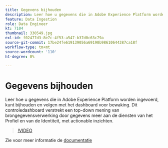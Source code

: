 ```yaml
---
title: Gegevens bijhouden
description: Leer hoe u gegevens die in Adobe Experience Platform worden ingevoerd, kunt bijhouden en volgen met behulp van het Monitoring Dashboard. Dit controledashboard verstrekt een top-down mening van brongegevensverwerking door gegevens meer aan de Diensten van het Profiel en van de Identiteit op de bron, dataflow, en dataflow looppas niveaus, met actionable advisories op een geschikte manier.
feature: Data Ingestion
role: Data Engineer
kt: 7104
thumbnail: 330549.jpg
exl-id: f02477d3-8e7c-4f53-a547-b37d0c63c79a
source-git-commit: 17be24fe619139056a69190b98610644387ca18f
workflow-type: tm+mt
source-wordcount: '110'
ht-degree: 0%

---
```


# Gegevens bijhouden

Leer hoe u gegevens die in Adobe Experience Platform worden ingevoerd, kunt bijhouden en volgen met het dashboard voor bewaking. Dit controledashboard verstrekt een top-down mening van brongegevensverwerking door gegevens meer aan de diensten van het Profiel en van de Identiteit, met actionable inzichten.

>[!VIDEO](https://video.tv.adobe.com/v/331776?quality=12&learn=on)

Zie voor meer informatie de [documentatie](https://experienceleague.adobe.com/docs/experience-platform/dataflows/ui/monitor-sources.html)
